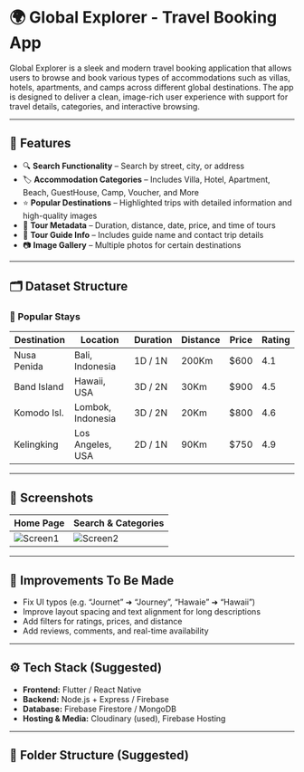 # 🌍 Global Explorer - Travel Booking App

Global Explorer is a sleek and modern travel booking application that allows users to browse and book various types of accommodations such as villas, hotels, apartments, and camps across different global destinations. The app is designed to deliver a clean, image-rich user experience with support for travel details, categories, and interactive browsing.

---

## 📱 Features

- 🔍 **Search Functionality** – Search by street, city, or address  
- 🏷️ **Accommodation Categories** – Includes Villa, Hotel, Apartment, Beach, GuestHouse, Camp, Voucher, and More  
- ⭐ **Popular Destinations** – Highlighted trips with detailed information and high-quality images  
- 📆 **Tour Metadata** – Duration, distance, date, price, and time of tours  
- 👤 **Tour Guide Info** – Includes guide name and contact trip details  
- 📷 **Image Gallery** – Multiple photos for certain destinations

---

## 🗂️ Dataset Structure

### 🌟 Popular Stays

| Destination | Location           | Duration | Distance | Price | Rating |
|-------------|--------------------|----------|----------|-------|--------|
| Nusa Penida | Bali, Indonesia    | 1D / 1N  | 200Km    | $600  | 4.1    |
| Band Island | Hawaii, USA        | 3D / 2N  | 30Km     | $900  | 4.5    |
| Komodo Isl. | Lombok, Indonesia  | 3D / 2N  | 20Km     | $800  | 4.6    |
| Kelingking  | Los Angeles, USA   | 2D / 1N  | 90Km     | $750  | 4.9    |

---

## 📸 Screenshots

| Home Page | Search & Categories |
|-----------|---------------------|
| ![Screen1](https://res.cloudinary.com/dkikc5ywq/image/upload/v1734083273/project215/cc4nfjsulmeuzlve8nxt.jpg) | ![Screen2](https://res.cloudinary.com/dkikc5ywq/image/upload/v1734083267/project215/ngeguxt0l2mv4koxjpdc.jpg) |

---

## 🚧 Improvements To Be Made

- Fix UI typos (e.g. “Journet” ➜ “Journey”, “Hawaie” ➜ “Hawaii”)
- Improve layout spacing and text alignment for long descriptions
- Add filters for ratings, prices, and distance
- Add reviews, comments, and real-time availability

---

## ⚙️ Tech Stack (Suggested)

- **Frontend:** Flutter / React Native  
- **Backend:** Node.js + Express / Firebase  
- **Database:** Firebase Firestore / MongoDB  
- **Hosting & Media:** Cloudinary (used), Firebase Hosting

---

## 📂 Folder Structure (Suggested)

